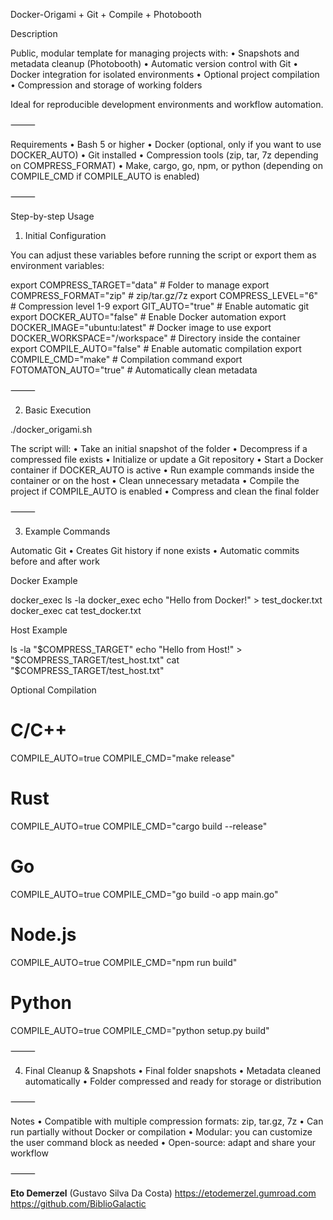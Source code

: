 
Docker-Origami + Git + Compile + Photobooth

Description

Public, modular template for managing projects with:
	•	Snapshots and metadata cleanup (Photobooth)
	•	Automatic version control with Git
	•	Docker integration for isolated environments
	•	Optional project compilation
	•	Compression and storage of working folders

Ideal for reproducible development environments and workflow automation.

⸻

Requirements
	•	Bash 5 or higher
	•	Docker (optional, only if you want to use DOCKER_AUTO)
	•	Git installed
	•	Compression tools (zip, tar, 7z depending on COMPRESS_FORMAT)
	•	Make, cargo, go, npm, or python (depending on COMPILE_CMD if COMPILE_AUTO is enabled)

⸻

Step-by-step Usage

1. Initial Configuration

You can adjust these variables before running the script or export them as environment variables:

export COMPRESS_TARGET="data"           # Folder to manage
export COMPRESS_FORMAT="zip"            # zip/tar.gz/7z
export COMPRESS_LEVEL="6"               # Compression level 1-9
export GIT_AUTO="true"                  # Enable automatic git
export DOCKER_AUTO="false"              # Enable Docker automation
export DOCKER_IMAGE="ubuntu:latest"     # Docker image to use
export DOCKER_WORKSPACE="/workspace"    # Directory inside the container
export COMPILE_AUTO="false"             # Enable automatic compilation
export COMPILE_CMD="make"               # Compilation command
export FOTOMATON_AUTO="true"            # Automatically clean metadata


⸻

2. Basic Execution

./docker_origami.sh

The script will:
	•	Take an initial snapshot of the folder
	•	Decompress if a compressed file exists
	•	Initialize or update a Git repository
	•	Start a Docker container if DOCKER_AUTO is active
	•	Run example commands inside the container or on the host
	•	Clean unnecessary metadata
	•	Compile the project if COMPILE_AUTO is enabled
	•	Compress and clean the final folder

⸻

3. Example Commands

Automatic Git
	•	Creates Git history if none exists
	•	Automatic commits before and after work

Docker Example

docker_exec ls -la
docker_exec echo "Hello from Docker!" > test_docker.txt
docker_exec cat test_docker.txt

Host Example

ls -la "$COMPRESS_TARGET"
echo "Hello from Host!" > "$COMPRESS_TARGET/test_host.txt"
cat "$COMPRESS_TARGET/test_host.txt"

Optional Compilation

# C/C++
COMPILE_AUTO=true COMPILE_CMD="make release"
# Rust
COMPILE_AUTO=true COMPILE_CMD="cargo build --release"
# Go
COMPILE_AUTO=true COMPILE_CMD="go build -o app main.go"
# Node.js
COMPILE_AUTO=true COMPILE_CMD="npm run build"
# Python
COMPILE_AUTO=true COMPILE_CMD="python setup.py build"


⸻

4. Final Cleanup & Snapshots
	•	Final folder snapshots
	•	Metadata cleaned automatically
	•	Folder compressed and ready for storage or distribution

⸻

Notes
	•	Compatible with multiple compression formats: zip, tar.gz, 7z
	•	Can run partially without Docker or compilation
	•	Modular: you can customize the user command block as needed
	•	Open-source: adapt and share your workflow

⸻

**Eto Demerzel** (Gustavo Silva Da Costa)
https://etodemerzel.gumroad.com  
https://github.com/BiblioGalactic


